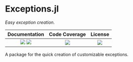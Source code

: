 # Exceptions.jl

_Easy exception creation._

| __Documentation__                                                         | __Code Coverage__               | __License__                     |
|:-------------------------------------------------------------------------:|:-------------------------------:|:-------------------------------:|
| [![][docs-stable-img]][docs-stable-url] [![][docs-dev-img]][docs-dev-url] | [![][codecov-img]][codecov-url] | [![][license-img]][license-url] |

[docs-stable-img]: https://img.shields.io/badge/docs-stable-blue.svg
[docs-stable-url]: https://paveloom-j.github.io/Exceptions.jl

[docs-dev-img]: https://img.shields.io/badge/docs-dev-blue.svg
[docs-dev-url]: https://paveloom-j.github.io/Exceptions.jl/dev

[codecov-img]: https://codecov.io/gh/paveloom-j/Exceptions.jl/branch/master/graph/badge.svg
[codecov-url]: https://codecov.io/gh/paveloom-j/Exceptions.jl

[license-img]: https://img.shields.io/badge/license-MIT-5DA399.svg
[license-url]: https://github.com/paveloom-j/Exceptions.jl/blob/master/LICENSE.md

A package for the quick creation of customizable exceptions.
